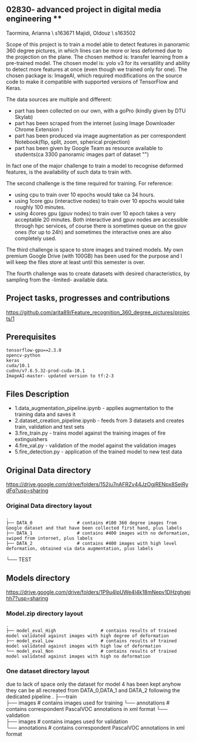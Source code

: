## 02830- advanced project in digital media engineering **
Taormina, Arianna \\ s163671
Majidi, Oldouz  \\ s163502  

Scope of this project is to train a model able to detect features in panoramic 360 degree pictures, in which lines can be more or less deformed due to the projection on the plane. 
The chosen method is: transfer learning from a pre-trained model.
The chosen model is: yolo v3 for its versatility and ability to detect more features at once (even though we trained only for one).
The chosen package is: ImageAI, which required modifications on the source code to make it compatible with supported versions of TensorFlow and Keras.

The data sources are multiple and different:
- part has been collected on our own, with a goPro (kindly given by DTU Skylab) 
- part has been scraped from the internet (using Image Downloader Chrome Extension ) 
- part has been produced via image augmentation as per correspondent Notebook(flip, split, zoom, spherical projection)
- part has been given by Google Team as resource available to students(ca 3300 panoramic images part of dataset "") 

In fact one of the major challenge to train a model to recognise deformed features, is the availability of such data to train with. 

The second challenge is the time required for training.
For reference:
- using cpu to train over 10 epochs would take ca 34 hours.
- using 1core gpu (interactive nodes) to train over 10 epochs would take roughly 100 minutes. 
- using 4cores gpu (gpuv nodes) to train over 10 epoch takes a very acceptable 20 minutes. 
Both interactive and gpuv nodes are accessible through hpc services, of course there is sometimes queue on the gpuv ones (for up to 24h) and sometimes the interactive ones are also completely used. 

The third challenge is space to store images and trained models.
My own premium Google Drive (with 100GB) has been used for the purpose and I will keep the files store at least until this semester is over. 

The fourth challenge was to create datasets with desired characteristics, by sampling from the -limited- available data.

## Project tasks, progresses and contributions
https://github.com/arita89/Feature_recognition_360_degree_pictures/projects/1

## Prerequisites

```
tensorflow-gpu==2.3.0
opencv-python
keras
cuda/10.1
cudnn/v7.6.5.32-prod-cuda-10.1
ImageAI-master- updated version to tf:2-3
```

## Files Description
- 1.data_augmentation_pipeline.ipynb - applies augmentation to the training data and saves it
- 2.dataset_creation_pipeline.ipynb - feeds from 3 datasets and creates train, validation and test sets
- 3.fire_train.py - trains model against the training images of fire extinguishers
- 4.fire_val.py - validation of the model against the validation images
- 5.fire_detection.py - application of the trained model to new test data

## Original Data directory 
https://drive.google.com/drive/folders/152ju7nAFRZv44JzOgjRENpx8SejRydFq?usp=sharing

### Original Data directory layout

    .
    ├── DATA_0                 # contains #100 360 degree images from Google dataset and that have been collected first hand, plus labels
    ├── DATA_1                 # contains #400 images with no deformation, swiped from internet, plus labels 
    ├── DATA_2                 # contains #400 images with high level deformation, obtained via data augmentation, plus labels      
   └── TEST

## Models directory
https://drive.google.com/drive/folders/1P9u4lpUWe4I4k18mNepv1DHzghgeihh7?usp=sharing

    
### Model.zip directory layout

    .
    ├── model_eval_High                 # contains results of trained model validated against images with high degree of deformation
    ├── model_eval_Low                  # contains results of trained model validated against images with high low of deformation
    └── model_eval_Non                  # contains results of trained model validated against images with high no deformation

### One dataset directory layout
due to lack of space only the dataset for model 4 has been kept
anyhow they can be all recreated from DATA_0,DATA_1 and DATA_2 following the dedicated pipeline
    .
    ├──train                 
        ├── images              # contains images used for training
        └── annotations         # contains correspondent PascalVOC annotations in xml format
    └── validation           
        ├── images              # contains images used for validation     
        └── annotations         # contains correspondent PascalVOC annotations in xml format
    
```
